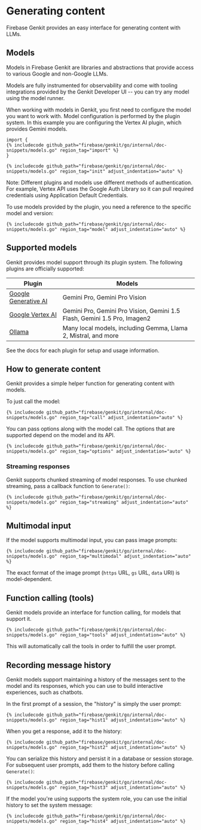 # Generating content

Firebase Genkit provides an easy interface for generating content with LLMs.

## Models

Models in Firebase Genkit are libraries and abstractions that provide access to
various Google and non-Google LLMs.

Models are fully instrumented for observability and come with tooling
integrations provided by the Genkit Developer UI -- you can try any model using
the model runner.

When working with models in Genkit, you first need to configure the model you
want to work with. Model configuration is performed by the plugin system. In
this example you are configuring the Vertex AI plugin, which provides Gemini
models.

```golang
import {
{% includecode github_path="firebase/genkit/go/internal/doc-snippets/models.go" region_tag="import" %}
}
```

```golang
{% includecode github_path="firebase/genkit/go/internal/doc-snippets/models.go" region_tag="init" adjust_indentation="auto" %}
```

Note: Different plugins and models use different methods of
authentication. For example, Vertex API uses the Google Auth Library so it can
pull required credentials using Application Default Credentials.

To use models provided by the plugin, you need a reference to the specific model
and version:

```golang
{% includecode github_path="firebase/genkit/go/internal/doc-snippets/models.go" region_tag="model" adjust_indentation="auto" %}
```

## Supported models

Genkit provides model support through its plugin system. The following plugins
are officially supported:

| Plugin                    | Models                                                                   |
| ------------------------- | ------------------------------------------------------------------------ |
| [Google Generative AI][1] | Gemini Pro, Gemini Pro Vision                                            |
| [Google Vertex AI][2]     | Gemini Pro, Gemini Pro Vision, Gemini 1.5 Flash, Gemini 1.5 Pro, Imagen2 |
| [Ollama][3]               | Many local models, including Gemma, Llama 2, Mistral, and more           |

[1]: plugins/google-genai.md
[2]: plugins/vertex-ai.md
[3]: plugins/ollama.md

See the docs for each plugin for setup and usage information.

<!-- TODO: There's also a wide variety of community supported models available
you can discover by ... -->

## How to generate content

Genkit provides a simple helper function for generating content with models.

To just call the model:

```golang
{% includecode github_path="firebase/genkit/go/internal/doc-snippets/models.go" region_tag="call" adjust_indentation="auto" %}
```

You can pass options along with the model call. The options that are supported
depend on the model and its API.

```golang
{% includecode github_path="firebase/genkit/go/internal/doc-snippets/models.go" region_tag="options" adjust_indentation="auto" %}
```

### Streaming responses

Genkit supports chunked streaming of model responses. To use chunked streaming,
pass a callback function to `Generate()`:

```golang
{% includecode github_path="firebase/genkit/go/internal/doc-snippets/models.go" region_tag="streaming" adjust_indentation="auto" %}
```

## Multimodal input

If the model supports multimodal input, you can pass image prompts:

```golang
{% includecode github_path="firebase/genkit/go/internal/doc-snippets/models.go" region_tag="multimodal" adjust_indentation="auto" %}
```

<!-- TODO: gs:// wasn't working for me. HTTP? -->

The exact format of the image prompt (`https` URL, `gs` URL, `data` URI) is
model-dependent.

## Function calling (tools)

Genkit models provide an interface for function calling, for models that support
it.

```golang
{% includecode github_path="firebase/genkit/go/internal/doc-snippets/models.go" region_tag="tools" adjust_indentation="auto" %}
```

This will automatically call the tools in order to fulfill the user prompt.

<!-- TODO: returnToolRequests: true` -->

<!--

### Adding retriever context

Documents from a retriever can be passed directly to `generate` to provide
grounding context:

```javascript
const docs = await companyPolicyRetriever({ query: question });

await generate({
  model: geminiPro,
  prompt: `Answer using the available context from company policy: ${question}`,

  context: docs,
});
```

The document context is automatically appended to the content of the prompt
sent to the model.

-->

## Recording message history

Genkit models support maintaining a history of the messages sent to the model
and its responses, which you can use to build interactive experiences, such as
chatbots.

In the first prompt of a session, the "history" is simply the user prompt:

```golang
{% includecode github_path="firebase/genkit/go/internal/doc-snippets/models.go" region_tag="hist1" adjust_indentation="auto" %}
```

When you get a response, add it to the history:

```golang
{% includecode github_path="firebase/genkit/go/internal/doc-snippets/models.go" region_tag="hist2" adjust_indentation="auto" %}
```

You can serialize this history and persist it in a database or session storage.
For subsequent user prompts, add them to the history before calling
`Generate()`:

```golang
{% includecode github_path="firebase/genkit/go/internal/doc-snippets/models.go" region_tag="hist3" adjust_indentation="auto" %}
```

If the model you're using supports the system role, you can use the initial
history to set the system message:

```golang
{% includecode github_path="firebase/genkit/go/internal/doc-snippets/models.go" region_tag="hist4" adjust_indentation="auto" %}
```
